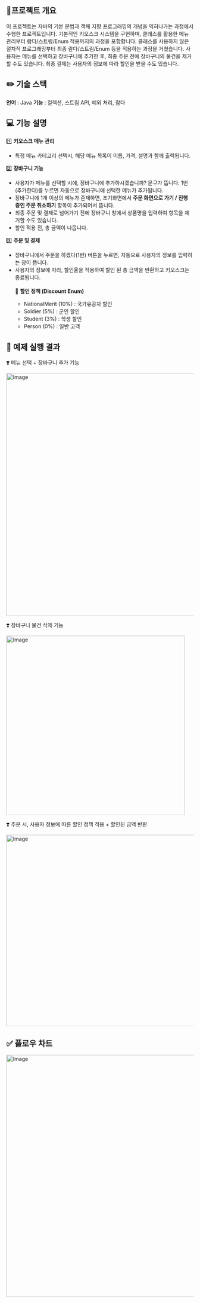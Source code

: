 📍프로젝트 개요
--------
이 프로젝트는 자바의 기본 문법과 객체 지향 프로그래밍의 개념을 익혀나가는 과정에서 수행한 프로젝트입니다.
기본적인 키오스크 시스템을 구현하며, 클래스를 활용한 메뉴 관리부터 람다/스트림/Enum 적용까지의 과정을 포함합니다.
클래스를 사용하지 않은 절차적 프로그래밍부터 최종 람다/스트림/Enum 등을 적용하는 과정을 거쳤습니다.
사용자는 메뉴를 선택하고 장바구니에 추가한 후, 최종 주문 전에 장바구니의 물건을 제거할 수도 있습니다.
최종 결제는 사용자의 정보에 따라 할인을 받을 수도 있습니다.


✏️ 기술 스택
----------
<b>언어</b> : Java
<b>기능</b> : 컬렉션, 스트림 API, 예외 처리, 람다

💻 기능 설명
-----------
1️⃣ <b>키오스크 메뉴 관리</b>
<ul>
  <li>
    특정 메뉴 카테고리 선택시, 해당 메뉴 목록이 이름, 가격, 설명과 함께 출력됩니다.
  </li>
</ul>

2️⃣ <b>장바구니 기능</b>
<ul>
   <li>
    사용자가 메뉴를 선택할 시에, 장바구니에 추가하시겠습니까? 문구가 뜹니다.
     1번(추가한다)를 누르면 자동으로 장바구니에 선택한 메뉴가 추가됩니다.
  </li>
   <li>
    장바구니에 1개 이상의 메뉴가 존재하면, 초기화면에서 <b>주문 화면으로 가기 / 진행 중인 주문 취소하기</b> 항목이 추가되어서 뜹니다.
  </li>
   <li>
    최종 주문 및 결제로 넘어가기 전에 장바구니 창에서 상품명을 입력하여 항목을 제거할 수도 있습니다.
  </li>
   <li>
    할인 적용 전, 총 금액이 나옵니다.
  </li>
</ul>

3️⃣ <b>주문 및 결제</b>
<ul>
   <li>
    장바구니에서 주문을 하겠다(1번) 버튼을 누르면, 자동으로 사용자의 정보를 입력하는 창이 뜹니다.
  </li>
   <li>
    사용자의 정보에 따라, 할인율을 적용하여 할인 된 총 금액을 반환하고 키오스크는 종료됩니다.
  </li>
  <br>
📌 <b>할인 정책 (Discount Enum)</b>
  <ul>
<li>NationalMerit (10%) : 국가유공자 할인</li>
  <li>Soldier (5%) : 군인 할인</li>
  <li>Student (3%) : 학생 할인</li>
  <li>Person (0%) : 일반 고객</li> 
</ul>
</ul>

💖 예제 실행 결과
----------
❣️ 메뉴 선택 + 장바구니 추가 기능

<img width="650" alt="Image" src="https://github.com/user-attachments/assets/192d1d98-4575-40d2-a0df-f2f536ef8a9a" />

❣️ 장바구니 물건 삭제 기능

<img width="480" alt="Image" src="https://github.com/user-attachments/assets/4b24e154-e273-435b-bdcf-51afd683435e" />

❣️ 주문 시, 사용자 정보에 따른 할인 정책 적용 + 할인된 금액 반환

<img width="512" alt="Image" src="https://github.com/user-attachments/assets/69fb3a83-4278-41eb-a8e7-10d3bd624e0f" />

✅ 플로우 차트
----
<img width="648" alt="Image" src="https://github.com/user-attachments/assets/28c02e96-6229-4719-93f3-ad9455364d8f" />
